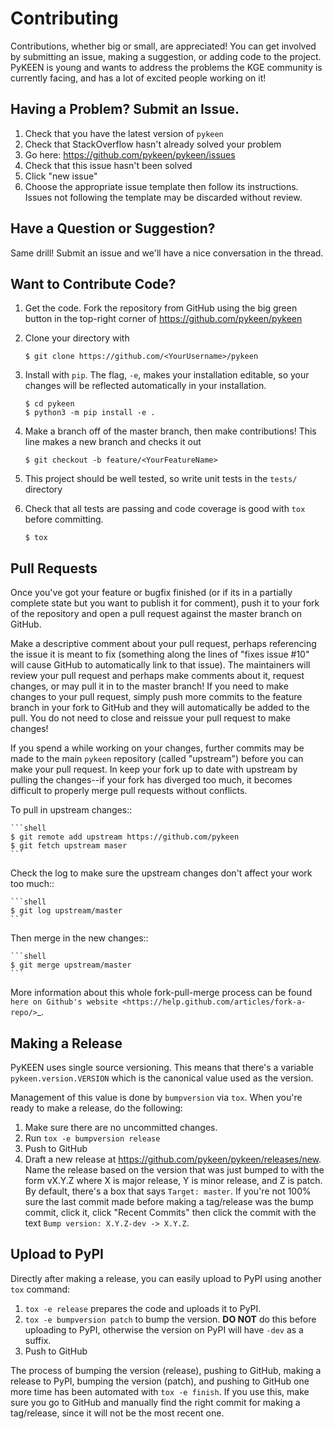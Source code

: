 # Contributing

Contributions, whether big or small, are appreciated! You can get involved by submitting an
issue, making a suggestion, or adding code to the project. PyKEEN is young and wants to address
the problems the KGE community is currently facing, and has a lot of excited people working on it!

## Having a Problem? Submit an Issue.

1. Check that you have the latest version of `pykeen`
2. Check that StackOverflow hasn't already solved your problem
3. Go here: https://github.com/pykeen/pykeen/issues
4. Check that this issue hasn't been solved
5. Click "new issue"
6. Choose the appropriate issue template then follow its instructions.
   Issues not following the template may be discarded without review.

## Have a Question or Suggestion?

Same drill! Submit an issue and we'll have a nice conversation in the thread.

## Want to Contribute Code?

1. Get the code. Fork the repository from GitHub using the big green button in the top-right corner of
   https://github.com/pykeen/pykeen
2. Clone your directory with

    ```shell
    $ git clone https://github.com/<YourUsername>/pykeen
    ```
3. Install with `pip`. The flag, `-e`, makes your installation editable, so your changes will be reflected
   automatically in your installation.

    ```shell
    $ cd pykeen
    $ python3 -m pip install -e .
    ```
4. Make a branch off of the master branch, then make contributions! This line makes a new branch and checks it out

    ```shell
    $ git checkout -b feature/<YourFeatureName>
    ```
5. This project should be well tested, so write unit tests in the `tests/` directory
6. Check that all tests are passing and code coverage is good with `tox` before committing.

    ```shell
    $ tox
    ```
## Pull Requests

Once you've got your feature or bugfix finished (or if its in a partially complete state but you want to publish it
for comment), push it to your fork of the repository and open a pull request against the master branch on GitHub.

Make a descriptive comment about your pull request, perhaps referencing the issue it is meant to fix (something along
the lines of "fixes issue #10" will cause GitHub to automatically link to that issue). The maintainers will review your
pull request and perhaps make comments about it, request changes, or may pull it in to the master branch! If you need
to make changes to your pull request, simply push more commits to the feature branch in your fork to GitHub and they
will automatically be added to the pull. You do not need to close and reissue your pull request to make changes!

If you spend a while working on your changes, further commits may be made to the main `pykeen` repository (called
"upstream") before you can make your pull request. In keep your fork up to date with upstream by pulling the
changes--if your fork has diverged too much, it becomes difficult to properly merge pull requests without conflicts.

To pull in upstream changes::

    ```shell
    $ git remote add upstream https://github.com/pykeen
    $ git fetch upstream maser
    ```

Check the log to make sure the upstream changes don't affect your work too much::

    ```shell
    $ git log upstream/master
    ```

Then merge in the new changes::

    ```shell
    $ git merge upstream/master
    ```

More information about this whole fork-pull-merge process can be found `here on Github's
website <https://help.github.com/articles/fork-a-repo/>`_.

## Making a Release

PyKEEN uses single source versioning. This means that there's a variable
`pykeen.version.VERSION` which is the canonical value used as the version.

Management of this value is done by `bumpversion` via `tox`. When you're
ready to make a release, do the following:

1. Make sure there are no uncommitted changes.
2. Run `tox -e bumpversion release`
3. Push to GitHub
4. Draft a new release at https://github.com/pykeen/pykeen/releases/new.
   Name the release based on the version that was just bumped to with the form
   vX.Y.Z where X is major release, Y is minor release, and Z is patch. By default,
   there's a box that says `Target: master`. If you're not 100% sure the last commit
   made before making a tag/release was the bump commit, click it, click "Recent Commits"
   then click the commit with the text `Bump version: X.Y.Z-dev -> X.Y.Z`.

## Upload to PyPI

Directly after making a release, you can easily upload to PyPI using another `tox`
command:

1. `tox -e release` prepares the code and uploads it to PyPI.
2. `tox -e bumpversion patch` to bump the version. **DO NOT** do this before uploading to
   PyPI, otherwise the version on PyPI will have `-dev` as a suffix.
3. Push to GitHub

The process of bumping the version (release), pushing to GitHub, making a release to PyPI,
bumping the version (patch), and pushing to GitHub one more time has been automated with
`tox -e finish`. If you use this, make sure you go to GitHub and manually find the right
commit for making a tag/release, since it will not be the most recent one.
